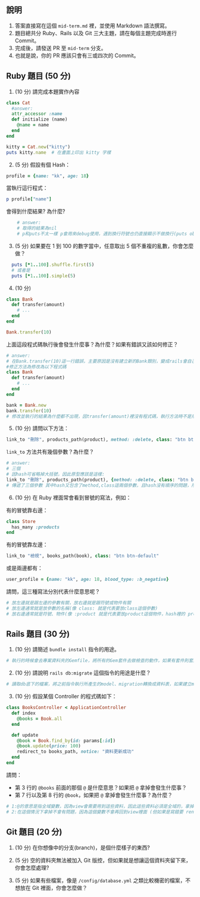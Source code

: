 ## 說明

1. 答案直接寫在這個 `mid-term.md` 裡，並使用 Markdown 語法撰寫。
1. 題目總共分 Ruby、Rails 以及 Git 三大主題，請在每個主題完成時進行 Commit。
1. 完成後，請發送 PR 至 `mid-term` 分支。
1. 也就是說，你的 PR 應該只會有三或四次的 Commit。

## Ruby 題目 (50 分)

1. (10 分) 請完成本題實作內容

```ruby
class Cat
  #answer:
  attr_accessor :name
  def initialize (name)
    @name = name
  end
end

kitty = Cat.new("kitty")
puts kitty.name  # 在畫面上印出 kitty 字樣
```

2. (5 分) 假設有個 Hash：

```ruby
profile = {name: "kk", age: 18}
```

當執行這行程式：

```ruby
p profile["name"]
```

會得到什麼結果? 為什麼?

```ruby
    # answer:
    # 取得的結果為nil
    # p和puts不太一樣 p會用來debug使用，遇到換行符號也仍直接顯示不做換行(puts obj.inspect)；puts則是顯示字串，遇到換行符號就換行(puts obj.to_s)，至於為什麼會是nil，原因在於不是用"name"，而是用:name (Symbol)
```

3. (5 分) 如果要在 1 到 100 的數字當中，任意取出 5 個不重複的亂數，你會怎麼做？

```ruby
  puts [*1..100].shuffle.first(5)
  # 或者是
  puts [*1..100].simple(5)
```

4. (10 分)
```ruby
class Bank
  def transfer(amount)
    # ...
  end
end

Bank.transfer(10)
```

上面這段程式碼執行後會發生什麼事？為什麼？如果有錯誤又該如何修正？

    
```ruby
# answer:
# 在Bank.transfer(10)這一行錯誤，主要原因是沒有建立新的Bank類別，變成rails會自己去找"Bank.transfer(integer)"方法，但是程式碼並沒有定義，所以rails出現找不到方法的錯誤
#修正方法為修改為以下程式碼
class Bank
  def transfer(amount)
    # ...
  end
end

bank = Bank.new
bank.transfer(10)
# 修改並執行的結果為什麼都不出現，因transfer(amount)裡沒有程式碼，執行方法時不是用puts
```

5. (10 分) 請問以下方法：

```ruby
link_to "刪除", products_path(product), method: :delete, class: "btn btn-default"
```

`link_to` 方法共有幾個參數？為什麼？

```ruby
# answer:
# 三個
# 因hash可省略掉大括號，因此原型應該是這樣:
link_to "刪除", products_path(product), {method: :delete, class: "btn btn-default"}
# 傳遞了三個參數 其中hash又包含了method,class這兩個參數，且hash沒有順序的問題，所以mehtod跟class可變換(但不能跟刪除、products_path(product)換)
```
    
    

6. (10 分) 在 Ruby 裡面常會看到冒號的寫法，例如：

有的冒號靠右邊：

```ruby
class Store
  has_many :products
end
```

有的冒號靠左邊：

```ruby
link_to "檢視", books_path(book), class: "btn btn-default"
```

或是兩邊都有：

```ruby
user_profile = {name: "kk", age: 18, blood_type: :b_negative}
```

請問，這三種寫法分別代表什麼意思呢？

```ruby
# 放左邊就是跟左邊的參數有關，放右邊就是跟符號或物件有關
# 放左邊通常就是放參數的名稱(像 class: 就是代表要放class這個參數)
# 放右邊通常就是符號、物件(像 :product 就是代表要放product這個物件，hash裡的 profile[:name] 就是要把name的key抓出來並取得value)
```

## Rails 題目 (30 分)

1. (10 分) 請簡述 `bundle install` 指令的用途。

```ruby
# 執行的時候會去專案資料夾的Gemfile，將所有的Gem套件去做檢查的動作，如果有套件則套用，若沒有時則是去https://rubygems.org/ 這個網址尋找Gem套件，下載回來後並套用，後續如果有Gem套件要再加裝，就到Gemfile檔案加上想要的套件後，將服務停止在執行一次bundle install指令，就可以把要加上去的套件下載回來並套用
```

2. (10 分) 請說明 `rails db:migrate` 這個指令的用途是什麼？

```ruby
# 讀取db底下的檔案，將之前指令執行所產生的model、migration轉換成資料表，如果建立model後沒有做這一行指令，rails會偵測問題說有建立但沒有作db:migrate的動作
```

3. (10 分) 假設某個 Controller 的程式碼如下：

```ruby
class BooksController < ApplicationController
  def index
    @books = Book.all
  end

  def update
    @book = Book.find_by(id: params[:id])
    @book.update(price: 100)
    redirect_to books_path, notice: "資料更新成功"
  end
end
```

請問：
- 第 3 行的 `@books` 前面的那個 `@` 是什麼意思？如果把 `@` 拿掉會發生什麼事？
- 第 7 行以及第 8 行的 `@book`，如果把 `@` 拿掉會發生什麼事？為什麼？

```ruby
# 1:@的意思是指全域變數，因為view會需要用到這些資料，因此這些資料必須是全域的，拿掉的話雖然程式會成功執行，但是view會因為取不到books而不會顯示東西
# 2:在這個情況下拿掉不會有問題，因為這個變數不會再回到view裡面 (但如果是寫錯要 render :new 就一定要有@，不然會有問題)
```

## Git 題目 (20 分)

1. (10 分) 在你想像中的分支(branch)，是個什麼樣子的東西?

1. (5 分) 空的資料夾無法被加入 Git 版控，但如果就是想讓這個資料夾留下來，你會怎麼處理?

2. (5 分) 如果有些檔案，像是 `/config/database.yml` 之類比較機密的檔案，不想放在 Git 裡面，你會怎麼做？

